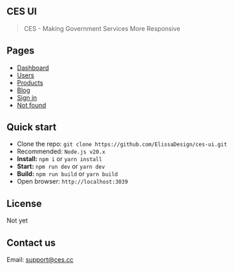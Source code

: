 ## CES UI

> CES - Making Government Services More Responsive

## Pages

- [Dashboard](link.)
- [Users](link/users)
- [Products](link/products)
- [Blog](link/blog)
- [Sign in](link/sign-in)
- [Not found](link/404)

## Quick start

- Clone the repo: `git clone https://github.com/ElissaDesign/ces-ui.git`
- Recommended: `Node.js v20.x`
- **Install:** `npm i` or `yarn install`
- **Start:** `npm run dev` or `yarn dev`
- **Build:** `npm run build` or `yarn build`
- Open browser: `http://localhost:3039`

## License

Not yet

## Contact us

Email: support@ces.cc
